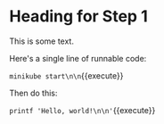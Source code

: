 # Heading for Step 1

This is some text.

Here's a single line of runnable code:

`minikube start\n\n`{{execute}}

Then do this:

`printf 'Hello, world!\n\n'`{{execute}}